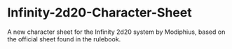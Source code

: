 # Infinity-2d20-Character-Sheet
A new character sheet for the Infinity 2d20 system by Modiphius, based on the official sheet found in the rulebook.
